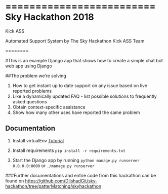 =========================
Sky Hackathon 2018
=========================


Kick ASS

Automated
Support
System
by The Sky Hackathon Kick ASS Team

========

#This is an example Django app that shows how to create a simple chat bot web app using Django

##The problem we’re solving

1. How to get instant up to date support on any issue based on live reported problems
2. Like a dynamically updated FAQ - list possible solutions to frequently asked questions
3. Obtain context-specific assistance
4. Show how many other uses have reported the same problem


Documentation
-------------

1. Install virtualEnv
[Tutorial](https://packaging.python.org/guides/installing-using-pip-and-virtualenv/)

2. Install requirements
`pip install -r requirements.txt`

3. Start the Django app by running `python manage.py runserver 0.0.0.0:8000` or `./manage.py runserver`

###Further documentations and entire code from this hackathon can be found on https://github.com/DilshadGit/sky-hackathon/tree/patterMatching/skyhackathon
